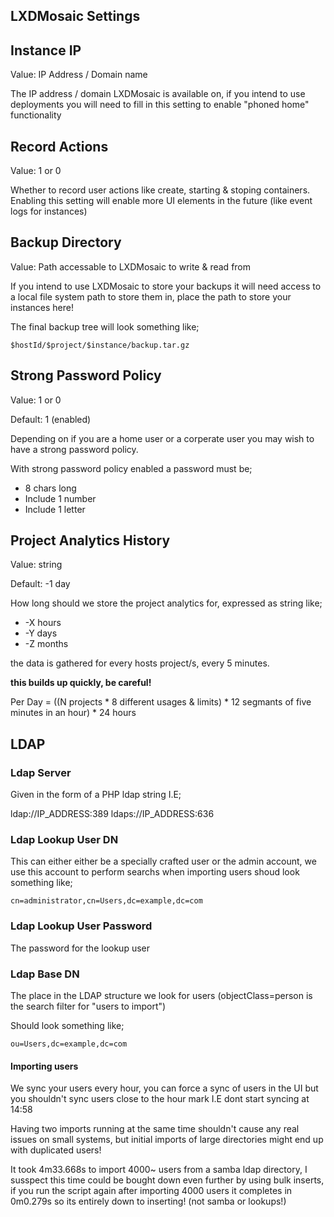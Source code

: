 ## LXDMosaic Settings


## Instance IP

Value: IP Address / Domain name

The IP address / domain LXDMosaic is available on, if you intend to use
deployments you will need to fill in this setting to enable "phoned home"
functionality

## Record Actions

Value: 1 or 0

Whether to record user actions like create, starting & stoping containers.
Enabling this setting will enable more UI elements in the future (like event logs
for instances)

## Backup Directory

Value: Path accessable to LXDMosaic to write & read from

If you intend to use LXDMosaic to store your backups it will need access to
a local file system path to store them in, place the path to store your instances
here!

The final backup tree will look something like;

    $hostId/$project/$instance/backup.tar.gz

## Strong Password Policy

Value: 1 or 0

Default: 1 (enabled)

Depending on if you are a home user or a corperate user you may wish to have
a strong password policy.

With strong password policy enabled a password must be;

 - 8 chars long
 - Include 1 number
 - Include 1 letter

## Project Analytics History

Value: string

Default: -1 day

How long should we store the project analytics for, expressed as string like;

  - -X hours
  - -Y days
  - -Z months

the data is gathered for every hosts project/s, every 5 minutes.

**this builds up quickly, be careful!**

Per Day = ((N projects * 8 different usages & limits) * 12 segmants of five minutes in an hour) * 24 hours

## LDAP

### Ldap Server

Given in the form of a PHP ldap string I.E;

 ldap://IP_ADDRESS:389
 ldaps://IP_ADDRESS:636

### Ldap Lookup User DN

This can either either be a specially crafted user or the admin account, we use
this account to perform searchs when importing users shoud look something like;

`cn=administrator,cn=Users,dc=example,dc=com`

### Ldap Lookup User Password

The password for the lookup user

### Ldap Base DN

The place in the LDAP structure we look for users (objectClass=person is the
search filter for "users to import")

Should look something like;

`ou=Users,dc=example,dc=com`

#### Importing users

We sync your users every hour, you can force a sync of users in the UI but
you shouldn't sync users close to the hour mark I.E dont start syncing at 14:58

Having two imports running at the same time shouldn't cause any real issues on
small systems, but initial imports of large directories might end up with
duplicated users!

It took 4m33.668s to import 4000~ users from a samba ldap directory, I susspect
this time could be bought down even further by using bulk inserts, if you run
the script again after importing 4000 users it completes in 0m0.279s so its
entirely down to inserting! (not samba or lookups!)
